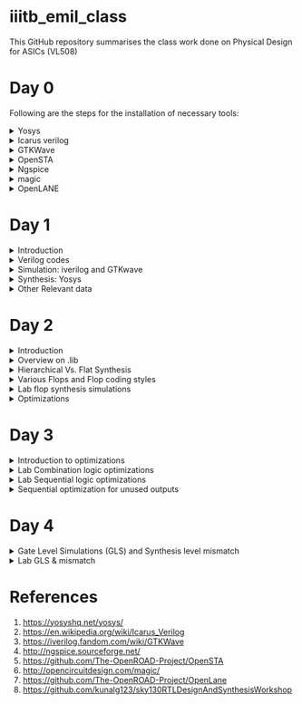 # iiitb_emil_class
This GitHub repository summarises the class work done on Physical Design for ASICs (VL508)

# Day 0
Following are the steps for the installation of necessary tools:
<details>
<summary> Yosys</summary>
<br />
Yosys is a framework for Verilog RTL synthesis. It currently has extensive Verilog-2005 support and provides a basic set of synthesis algorithms for various application domains. Selected features and typical applications:

- Process almost any synthesizable Verilog-2005 design
- Converting Verilog to BLIF / EDIF/ BTOR / SMT-LIB / simple RTL Verilog / etc.
- Built-in formal methods for checking properties and equivalence
- Mapping to ASIC standard cell libraries (in Liberty File Format)
- Mapping to Xilinx 7-Series and Lattice iCE40 and ECP5 FPGAs
- Foundation and/or front-end for custom flows<br />

Steps to install Yosys:
  
```
$ git clone https://github.com/YosysHQ/yosys.git
$ cd yosys-master 
$ sudo apt install make (If make is not installed please install it) 
$ sudo apt-get install build-essential clang bison flex 
    libreadline-dev gawk tcl-dev libffi-dev git 
    graphviz xdot pkg-config python3 libboost-system-dev
    libboost-python-dev libboost-filesystem-dev zlib1g-dev
$ make config-gcc
$ make 
$ sudo make install
```
Image after Installation:
![yosys](https://github.com/mrdunker/iiitb_emil_class/assets/38190245/345a1e66-96c9-4baa-b543-4c54a83c7f80)
</details>
<details>
<summary> Icarus verilog</summary>
<br />    
Icarus Verilog is an implementation of the Verilog hardware description language compiler that generates netlists in the desired format (EDIF). It supports the 1995, 2001 and 2005 versions of the standard, portions of SystemVerilog, and some extensions.<br />
Icarus Verilog is available for Linux, FreeBSD, OpenSolaris, AIX, Microsoft Windows, and Mac OS X. Released under the GNU General Public License, Icarus Verilog is free software.<br /><br />
Step to install iverilog: 
    
```
sudo apt-get install iverilog
```
Image after Installation:
![iverilog](https://github.com/mrdunker/iiitb_emil_class/assets/38190245/bb03caee-57ee-4d01-bd57-25e85e0f302f)
</details>
<details>
<summary> GTKWave </summary>
<br />
GTKWave is a VCD waveform viewer based on the GTK library. This viewer supports VCD and LXT formats for signal dumps.<br />
Waveform dumps are written by the Icarus Verilog runtime program vvp. The user uses $dumpfile and $dumpvars system tasks to enable waveform dumping, then the vvp runtime takes care of the rest. The output is written into the file specified by the $dumpfile system task. If the $dumpfile call is absent, the compiler will choose the file name dump.vcd or dump.lxt, depending on runtime flags. The example below dumps everything in and below the test module.<br /><br />
Steps to install GTKWave:

```
sudo apt update
sudo apt install gtkwave
```
Image after Installation:
![gtkwave](https://github.com/mrdunker/iiitb_emil_class/assets/38190245/61dea6a3-487c-4308-a8c4-f1d4477c992a)
</details>

<details>
<summary>OpenSTA</summary>
<br />
OpenSTA is a gate-level static timing verifier. As a stand-alone executable, it can be used to verify the timing of a design using standard file formats.

- Verilog netlist
- Liberty library
- SDC timing constraints
- SDF delay annotation
- SPEF parasitics

OpenSTA uses a TCL command interpreter to read the design, specify timing constraints, and print timing reports.<br /><br />
Steps to install OpenSTA:
```
Went to the GitHub repo: https://github.com/The-OpenROAD-Project/OpenSTA
and did the process mentioned within (installed the prerequisites and installed OpenSTA with Cmake).
```
Image after installation:
![opensta png](https://github.com/mrdunker/iiitb_emil_class/assets/38190245/bcc4cf94-2696-4f19-bfcd-20a48424276f)
</details>
<details>
<summary>Ngspice</summary>   
<br />
Ngspice is an open-source electronic circuit simulator software that allows engineers, researchers, and hobbyists to simulate and analyze electronic circuits. It is a part of the Spice (Simulation Program with Integrated Circuit Emphasis) family of circuit simulation tools, which have been widely used since the 1970s.

Ngspice is an evolution of the well-known Spice3 program, incorporating additional features and improvements. It is compatible with various operating systems, including Windows, Linux, and macOS. The software is primarily used for simulating analog, digital, and mixed-signal circuits.<br /><br />
Steps to install Ngspice:

```
After downloading the tarball from https://sourceforge.net/projects/ngspice/files/ to a local directory, unpack it using:
$ tar -zxvf ngspice-40.tar.gz
$ cd ngspice-40
$ mkdir release
$ cd release
$ ../configure  --with-x --with-readline=yes --disable-debug
$ make
$ sudo make install

```
Image after installation:
![ngspice](https://github.com/mrdunker/iiitb_emil_class/assets/38190245/22a4dab7-b6dc-4d07-b2a8-8f2d24b06568)
</details>

<details>
<summary>magic</summary>
<br />
Magic is a popular open-source tool used for ASIC (Application-Specific Integrated Circuit) design and layout. It is part of the Electric VLSI Design System and provides capabilities for creating and editing integrated circuit layouts. Magic is widely used in the semiconductor industry and academic settings for various ASIC design tasks.

<br /> Steps to install magic:

```
$   sudo apt-get install m4
$   sudo apt-get install tcsh
$   sudo apt-get install csh
$   sudo apt-get install libx11-dev
$   sudo apt-get install tcl-dev tk-dev
$   sudo apt-get install libcairo2-dev
$   sudo apt-get install mesa-common-dev libglu1-mesa-dev
$   sudo apt-get install libncurses-dev
git clone https://github.com/RTimothyEdwards/magic
cd magic
./configure
make
make install

```
Image after installation:
![magic](https://github.com/mrdunker/iiitb_emil_class/assets/38190245/79c38c91-a0be-4b4b-a334-bb1ef3754af8)
</details>

<details>
<summary>OpenLANE</summary>
<br />
OpenLANE is an open-source ASIC (Application-Specific Integrated Circuit) design flow and methodology that aims to automate and standardize the process of designing and fabricating custom digital integrated circuits. It is developed and maintained by the OpenROAD (Open Research for Advanced Nanotechnologies) project, which is a collaboration of various academic and industrial organizations.

Key components and features of OpenLANE include:<br />
- RTL Synthesis: The flow starts with RTL synthesis, where the RTL code is converted into a gate-level representation using synthesis tools.
- Floorplanning: OpenLANE performs automatic floorplanning, which involves arranging the logical blocks and components on the chip's physical layout.
- Placement: It automatically places the gates and cells on the chip, optimizing for area, power, and performance.
- Clock Tree Synthesis (CTS): OpenLANE generates a clock tree to efficiently distribute the clock signal across the chip.
- Routing: The tool performs automatic routing to connect all the elements on the chip while adhering to design rules and constraints.
- Static Timing Analysis (STA): OpenLANE performs static timing analysis to verify that the design meets the required timing specifications.
- Design Rule Check (DRC) and Layout versus Schematic (LVS) verification: OpenLANE checks the physical layout against manufacturing rules (DRC) and compares the layout to the original schematic (LVS) to ensure consistency.
- Configuration and customization: OpenLANE allows users to configure various aspects of the design flow and customize different steps based on specific design requirements.
<br />
Steps to install OpenLANE:
    
```
sudo apt-get update
sudo apt-get upgrade
sudo apt install -y build-essential python3 python3-venv python3-pip make git

sudo apt install apt-transport-https ca-certificates curl software-properties-common
curl -fsSL https://download.docker.com/linux/ubuntu/gpg | sudo gpg --dearmor -o /usr/share/keyrings/docker-archive-keyring.gpg

echo "deb [arch=amd64 signed-by=/usr/share/keyrings/docker-archive-keyring.gpg] https://download.docker.com/linux/ubuntu $(lsb_release -cs) stable" | sudo tee /etc/apt/sources.list.d/docker.list > /dev/null

sudo apt update

sudo apt install docker-ce docker-ce-cli containerd.io

sudo docker run hello-world

sudo groupadd docker
sudo usermod -aG docker $USER
sudo reboot 

# After reboot
docker run hello-world

```
Image after installation:
![docker](https://github.com/mrdunker/iiitb_emil_class/assets/38190245/ee51e4a0-bb4e-4e41-8ff6-e4cf30dcfcb7)
</details>

# Day 1
<details>
  <summary>Introduction</summary>
  <br />
  This section mainly focuses on Iverilog,GTKwave, and Yosys. The simulation and synthesis of a basic 2x1 mux is also done.<br /><br />
 A simulator refers to a software tool or program that simulates the behavior of the digital design described at the RTL level. It allows designers to test and verify 
 the functionality of their digital designs before actual hardware is fabricated. Simulators take the RTL description and execute it in a software 
 environment, allowing the designer to observe how the design behaves under different conditions and inputs. The simulator looks for changes in the input.Upon change inn 
 the input the output is evaluated. If no change in input is observed, there will be no change in output. 
 Icarus Verilog is an open-source RTL simulator that supports Verilog. It's widely used in academia and smaller projects due to its free and open nature.<br /><br/>
 A test bench is a set of simulation codes and associated data that is used to verify the correctness and functionality of a digital design described at the Register 
 Transfer Level (RTL) or other abstraction levels. It serves as a virtual environment in which the design can be tested before it's physically implemented in 
 hardware.The design may have  more than one input and output, while the Test bench doesn't a primary input or a primary output.<br /><br />

 **The Iverilog-based simulation flow is that of below:** <br />
 ![simulation flow](https://github.com/mrdunker/iiitb_emil_class/assets/38190245/3d965540-bb96-4bb3-9284-b446b57621fb)

 After Simulation Synthesis is required. For this, we are using a tool called Yosys, which will give us a netlist, which is a representation of the design in standard 
 cells. There are certain commands like read_verilog, read_liberty, and write_verilog used for the synthesis process. After Synthesis verification of the netlist is also 
 done. <br /><br />
**A basic synthesis flow is as shown below:** <br />
 ![synthesis flow](https://github.com/mrdunker/iiitb_emil_class/assets/38190245/abcd8a60-8222-433e-a53e-ff1485ecd810)
 <br />( .lib is explained in the 'Other Relevant Data' section)<br />
 <br />The set of primary inputs or primary outputs will remain the same in both RTL design and netlist,i.e. The testbench used for simulation and verification is same.<br />
</details>
<details>
    <summary>Verilog codes</summary>
  We are simulating a simple 2x1 mux using iverilog and GTKwave, the codes have been taken from the GitHub repo:<br />
  https://github.com/kunalg123/sky130RTLDesignAndSynthesisWorkshop.git
  <br /><br />
  The above git has been cloned and saved in the local system as shown below.<br />
  
  ![git_clone](https://github.com/mrdunker/iiitb_emil_class/assets/38190245/05e19c55-237f-47b0-b2df-4a4839a12e2c)
  
</details>

<details>
    <summary>Simulation: iverilog and GTKwave</summary>
  <br />
  The below Linux shell commands are typed into the terminal to get execute the mux design file and the test bench. A vcd(value change dump) file is generated
  and that is opened using GTKwave as shown below. 
  
```
iverilog good_mux.v tb_good_mux.v
./a.out
gtkwave tb_good_mux.vcd
```
Below are the Shell commands screenshot for the execution of both .v files (design and test bench):<br />
![iverilog_gtk](https://github.com/mrdunker/iiitb_emil_class/assets/38190245/69775736-ff34-4c3c-8231-87dd9f111e2b)
<br />
<br />
Below is the GTKwave output for the same:<br />
![gtk](https://github.com/mrdunker/iiitb_emil_class/assets/38190245/af652fdb-1222-484f-820c-51f3d4de732f)
</details> 
<details>
    <summary>Synthesis: Yosys</summary>
<br />
Here we are Synthesizing a basic 2x1 mux which we have simulated in iverilog and GTKwave as shown in the above sections.<br />
In the directory, we need to input the shell terminal command yosys for synthesis below shown are the commands used:
  
  ```
yosys> read_liberty -lib ../lib/sky130_fd_sc_hd__tt_025C_1v80.lib 
yosys> read_verilog good_mux.v
yosys> synth -top good_mux
yosys> abc -liberty ../lib/sky130_fd_sc_hd__tt_025C_1v80.lib 
yosys> show
  ```
To generate the netlist and view the 'netlist.v' file following commands are used:

 ```
yosys> write_verilog -noattr good_mux_netlist.v
yosys> !gvim good_mux_netlist.v
  ```

<br /> **The Screenshot below shows how commands read_liberty and read_verilog are done:** <br />
![synth1](https://github.com/mrdunker/iiitb_emil_class/assets/38190245/ef674f5e-94f0-4310-bd4a-dd87ab9c6a24)
<br />

**The Screenshot below is of the syth -top <name.v> command:** <br />
![synth2](https://github.com/mrdunker/iiitb_emil_class/assets/38190245/35ee2316-6785-4509-a254-1d9e7607336f)
<br />

**The Screenshot below shows how the command abc -liberty is done:** <br />
![synth3](https://github.com/mrdunker/iiitb_emil_class/assets/38190245/2f53dd5c-b782-4f0b-8185-c334c9d3f13a)
<br />

**The Screenshot below shows how the show command is done:** <br />
![synth4](https://github.com/mrdunker/iiitb_emil_class/assets/38190245/f944ec4b-904a-45c4-8f3a-833a0753d9cb)
<br />

**The Figure below is the generated synthesized design:** <br />
![synth5_img](https://github.com/mrdunker/iiitb_emil_class/assets/38190245/e036f7ba-aa4c-46ba-bfec-f26cdb14a426)
<br />

**The Screenshot below shows the 'write_verilog -noattr<'name of netlist'>' command and the <netlist>.v file:** <br />
![synth6_final](https://github.com/mrdunker/iiitb_emil_class/assets/38190245/c0691b18-bae6-46ac-bd23-f03e20d01d6b)
  
</details>
<details>
    <summary>Other Relevant data</summary>
  <br />
  
  **RTL Design:** <br />
RTL stands for "Register Transfer Level," and in the context of digital hardware design, RTL design refers to the process of describing the behavior of a digital circuit 
or system using a hardware description language (HDL) at the register transfer level. It's a crucial step in designing complex digital systems such as microprocessors, 
application-specific integrated circuits (ASICs), field-programmable gate arrays (FPGAs), and more.
<br /><br />
In RTL design, the designer specifies the functionality and behavior of the digital system using a high-level hardware description language like Verilog or VHDL. This description focuses on the flow of data between registers and the operations that take place on that data.<br />

**Synthesis:** <br />
RTL design is the process of transforming a high-level functional description of a digital system into a gate-level netlist that can be physically implemented on 
hardware platforms. This process involves mapping the logic to standard cells, optimizing for performance, and ensuring timing requirements are met.
A Design is converted into gates and the connections are made between those gates, the final output file is what is termed as a netlist.<br /><br />

### What is .lib ?

1. .lib is a collection of various logical modules
2. It includes basic gates like and, or etc...
3. There are different flavours(versions) of the same gate
    - Slow
    - Medium
    - Fast

We need different flavors of gates because combinational delays in logical paths will determine the maximum speed of operation of digital logic circuits.<br />
<br />
### Why do we need different flavors of gates?

1. Different flavors of gates are necessary to provide a diverse toolkit for designing and implementing electronic circuits. They cater to various logical functions,
  optimization requirements, noise considerations, and implementation constraints, enabling the creation of complex and efficient systems.
2. Combinational delays in the logic path determine the max speed of operation of a digital logic circuit.

<br />

![dff_combi](https://github.com/mrdunker/iiitb_emil_class/assets/38190245/01b72e99-69f9-4453-9e17-8f2a082de217)

- Based on the figure shown above, Tclk **Tcq_a**,**Tcombi**,**Tsetup_b** are the time period of the clock,propagation delay of A, Combinational delay, setup time of B 
  respectively.
- **Tclk > Tcq_a + Tcombi + Tsetup_b**
- one clock pulse should be long enough for the delay of the 'A'-D.FF,combinational delay and setup time for 'B'-D.FF to be incorporated.
- **Tsetup_b** is the time required for the the 'B'-D.FF data to be stable.

There is also a need for slow cells. The question of why we need them arises.<br />
- To ensure there are no 'HOLD' issues at B-D.FF, we need certain cells to work slowly
- We need cells that work fast to meet the required performance and we need cells that work slow to meet HOLD.

## Faster Cells Vs. Slower Cells:
- A load in digital logic is a capacitor
- A faster charging or discharging means less delay
- To increase the rate of charging or discharging we need to widen the transistors.
- Wider transistor gives lower delay: but more is required and more power is required
- Narrow transistors give out more delay  : we need less area and less power is consumed.


</details>

# Day 2
<details>
  <summary>Introduction</summary>
  In this section, we will briefly go about understanding a bit more about the .lib file and other stuff.
</details>
<details>
  <summary>Overview on .lib</summary>
  Firstly lets open the sky130_fd_sc_hd__tt_025C_1v80.lib using the Vim editer.<br />
 
  ```
  gvim ../lib/sky130_fd_sc_hd__tt_025C_1v80.lib
  ```
The nomenclature of the above .lib file is :
1. sky - skywater
2. 130 - 130 nanometer(nm)
3. tt - typical  library
4. 025C - Temperature
5. 1v80 - Voltage
<br />

When we look into a library 'Process Voltage Temparature' is relevant for a design to work.<br />
1. Process is important because of variations in the fabrication.
2. Voltage is important because there will be variations in circuit behaviour due to the same.
3. Semiconductors are very dependent on temperature and we would need the design to work in a wide range of        geographies having different temperatures.

We need to factor in all these conditions when designing and so our libraries will also model these specifications.<br />

Below figure shows the the library sky130_fd_sc_hd__tt_025C_1v80.lib on Vim edior:<br />
![day1_1](https://github.com/mrdunker/iiitb_emil_class/assets/38190245/e2e76a6b-3316-45ee-9b08-71f0ba45e4e8)

The Below figure shows both the library sky130_fd_sc_hd__tt_025C_1v80.lib and the .v file sky130_fd_sc_hd.v which consists of the design of any given cell in the above-mentioned library:<br/>
![day1_2](https://github.com/mrdunker/iiitb_emil_class/assets/38190245/cb52c2a2-9905-42a5-8c7d-1b8e9b9c0d05)

The Below side by side figure shows the details of different flavours of a 2 input and gate:<br />
Here it is seen that the area of all three are different.On Day 1 we discussed the effect of the area in efficiency and delay etc..<br />
![day1_3x](https://github.com/mrdunker/iiitb_emil_class/assets/38190245/6d5738b1-5fa3-4a08-8103-c7ff45b55afe)

Below are some of the Vim commands used:<br />
```
:syn off "turn off highlighting
:se hls  "highlight cell
:se nu   "see line numbers
:g//     "see all the cells('highlighted ones')
:sp <directory>    "open a file with a directory along with 
:vsp     "opens the same file again side by side         

```
</details>
<details>
  <summary>Hierarchical Vs. Flat Synthesis</summary>
  
  ### Hierarchical Synthesis:
In hierarchical synthesis, the design of a complex digital circuit is divided into smaller, more manageable modules or blocks. Each module represents a functional unit or a specific sub-task the 
overall design. These modules are designed and optimized separately, and then they are integrated into the larger system. The design hierarchy can have multiple levels, with modules containing sub-
modules and so on.<br />

  ### Flat Synthesis:
  In flat synthesis, the entire digital circuit is synthesized as a single monolithic unit, without breaking it down into smaller modules. This approach is suitable for smaller designs where the 
  complexity doesn't warrant a hierarchical organization.<br />

  In this section, we will synthesize the same design in both Hierarchical and Flat to illustrate the difference in the netlist of both.<br />
  <br />
  **Hierarchical illustration**<br />
  (The Figure below shows the schematic diagram of a design named multiple_module.v:)<br />
![heir1](https://github.com/mrdunker/iiitb_emil_class/assets/38190245/602be1f3-2704-4d82-b754-688b467b89cb)
<br />
It is seen that everything is divided into smaller submodules.<br />

(The figure below is the netlist for the hierarchical design:)<br />
![heir_netlist](https://github.com/mrdunker/iiitb_emil_class/assets/38190245/cd4d44e5-2681-4387-a000-87b4f1668e5f)
<br />
<br />
**Flat illustration**<br />
(The figure below shows the flattened-out netlist for the flattened design:)<br />
![flat](https://github.com/mrdunker/iiitb_emil_class/assets/38190245/39b67082-8c56-4b3a-812c-03ef7bc66d34)
<br />
We write the 'flatten' command just before the write_verilog command to flatten the netlist.<br />
<br />
(The figure below shows the schematic diagram of the design).<br />
![flatten](https://github.com/mrdunker/iiitb_emil_class/assets/38190245/ebb93a7c-9fee-40a7-b18a-637c54bdfc6f)
<br />
<br />

**Submodule Level Synthesis**<br />
Why is this done?
1. When we have multiple instantiations of the same module we prefer the submodule level by synthesis.
2. We might also want to use the divide and concur procedure, divide up the circuit to get the best possible design at the top level.

We need to make a small change in the synth command in yosys:

```
synth -top <sub_module_name>
```

<br />
(Illustrated below:)<br />

![submd1](https://github.com/mrdunker/iiitb_emil_class/assets/38190245/6ea4c027-ad4f-4a37-9fe8-bed3113761db)
<br />
(The design diagram for the same is shown below:)<br />

![sub1netlist](https://github.com/mrdunker/iiitb_emil_class/assets/38190245/df1060dc-50eb-4943-8862-b787ace3629c)
  
  
</details>

<details>
  <summary>Various Flops and Flop coding styles</summary>
  <br />
  Here we are going to look at some questions such as the ones below:
  
  1. How to code a flop.
  2. What are the flops that are present
  3. What are the coding standards for it.
     
  #### Why do we need to use flops? <br />
  Consider the logic diagram given below consisting of an and gate and or gate.<br />
  there exists a propagation delay, and due to this the output glitches. This is a serious issue as the number of combinational circuits increases the number of glitches also increases.<br />
  
  ![logicdiagram](https://github.com/mrdunker/iiitb_emil_class/assets/38190245/f20e2466-21d0-4a3a-974f-010eb8ef45d5)

  (In the figure below the glitch caused in the above logic diagram is illustrated in the blue shaded area:)<br />
  ![glitch](https://github.com/mrdunker/iiitb_emil_class/assets/38190245/701d8ca3-badb-4587-8324-c110309eef6c)

  <br />
  Like mentioned above, more combinational circuits mean more glitches so to avoid glitches, we need to store the data, for that we use flops.<br />
  (The figure below illustrates the above problem and solution:)<br />
  
  ![combi](https://github.com/mrdunker/iiitb_emil_class/assets/38190245/841dc701-aad2-4e15-82d9-d969d0ab10cc)
  <br />
  D-ff's give output only at the posedge of the clk. So, the next combinational circuit (block) will see only a stable input.

  ### How do I code the Flop?
  Below are the three different ways in which we can code the flop.
  1. Synchronous & Asynchronous reset
  2. Syncranous reset
  3. Asynchronous reset

  ![dffs](https://github.com/mrdunker/iiitb_emil_class/assets/38190245/19af309b-8fa9-49bd-b0f4-4c235a07bc1c)

</details>
<details>
  <summary>Lab flop synthesis simulations</summary>
  <br />
  Here we are going to simulate D-Flip flops with Asynchronous reset & set, Synchronous, and Synchronous & Asynchronous reset with Iverilog and GTKwave.<br />

  ### Asynchronous reset:

  Here we are going to be using a .v file 'dff_asyncres.v' and its corresponding testbench. Run it on verilog and simulate it on GTKwave ash shown below.<br />
  ![d](https://github.com/mrdunker/iiitb_emil_class/assets/38190245/72d36956-ffea-401c-ba45-2cb08adf5ce1)
  <br />
  Below we can see the output waveform of the design.<br />
  In this case, at around the 550ns range, we see that the output q follows the clk. i.e. q is synchronous with the clock.<br />
  ![d1](https://github.com/mrdunker/iiitb_emil_class/assets/38190245/81d9993f-d83b-48d0-a963-18b7afa9923c)
  <br />
  If we consider this point around the 1090ns-1100ns range. when the async_reset is high the output 'q' will immediately go low. This is called asynchronous reset. As illustrated below.<br />
  ![d2](https://github.com/mrdunker/iiitb_emil_class/assets/38190245/a286d6dc-876b-4044-99bb-16ad429947be)

  ### Asynchronous set:
  <br />
  Here we do the same. The simulation output waveforms are shown below.<br />
  In the below waveform, in between the ranges of 500ns to 600 ns the async_set is low which makes the output looks for changes in 'd' upon the clock.<br />
  
  ![ds1](https://github.com/mrdunker/iiitb_emil_class/assets/38190245/46d2c9c8-fa56-40a7-9f5f-ef59a4265537)
  <br /><br />
  In the following waveform, when the async_set is high the output will be set high and will not follow  the 'd' input.<br />
  
  ![ds2](https://github.com/mrdunker/iiitb_emil_class/assets/38190245/b203a94a-7fc0-4772-8787-d3b0afe513a4)
  
  ### Synchronous reset:
  <br />
  The steps for simulation are the same except here we use the dff_syncres.v file and its corresponding test bench.<br />
  In the below waveform, we can see between the 500ns-600ns range, when the sync_reset is high, the output follows the clock.<br /> As shown below:<br />
  
  ![db1](https://github.com/mrdunker/iiitb_emil_class/assets/38190245/aefed66f-eae9-498d-b0e5-57fa561f8fae)

  ### Synthesis of the above three designs:
  <br />
  Synthesis diagram for Asynchronous reset:<br />
  
  ![nl1](https://github.com/mrdunker/iiitb_emil_class/assets/38190245/1dd3e6a7-d365-46ee-ba6b-695e74024159)
  Synthesis diagram for Asynchronous set:<br />
  
  ![nl2](https://github.com/mrdunker/iiitb_emil_class/assets/38190245/8d59f4b8-ea11-44eb-adf7-928cd7b16495)
  Synthesis diagram for Synchronous reset:<br />
  
  ![nl3](https://github.com/mrdunker/iiitb_emil_class/assets/38190245/fe0a583c-c216-482e-816a-2ea4b3d2a88b)
  <br />
  <br />
  During synthesis, after the **synth -top** command in Yosys, we should use the following command to map DFF cells to sequential cells.
  
  ```
  dfflibmap -liberty ..<directory of the .lib file>
  ```
  
  
</details>
<details>
  <summary>Optimizations</summary>
  <br />
  This section deals with some special cases. Particularly two peculiar .v files.<br />
  let's open them in the Vim editor using the following Shell command:<br />
  
  ```
  gvim mult_*.v -o
  ```
Here we are opening two files mult_2.v and mult_8.v.<br />
<br />
**Let us consider the first one 'mult_2.v' :** <br />
The below figure shows the mult_2.v file.<br />
![ex3](https://github.com/mrdunker/iiitb_emil_class/assets/38190245/9fa56ed3-a9ab-412a-9e15-24a3dc92c83b)
<br /><br />
The block diagram below explains the basic functionality of the design:<br />
![ex1](https://github.com/mrdunker/iiitb_emil_class/assets/38190245/d4237401-d4f0-4ed5-b891-ea6a58106ddd)
<br /><br />
But as being a special case there must be a **twist** to it.<br />
Apparently, there is no need for any extra hardware components. In the below figure, we can see the input 'a' and output 'y'.<br />
(The output y is basically zero appended to 'a' {a,1'b0}. It is illustrated below.)<br />

![ex2](https://github.com/mrdunker/iiitb_emil_class/assets/38190245/d32db5ed-227b-47ef-a8b6-1e38c4ede5bd)
<br />
(In the below screenshot, we can see there are no hardware components required.)<br />
![m1](https://github.com/mrdunker/iiitb_emil_class/assets/38190245/f7a2e0ac-482f-4f5b-95b6-6d2a40efa952)
<br />
(The below diagram shows the schematic diagram for the same:)<br />
![m1a](https://github.com/mrdunker/iiitb_emil_class/assets/38190245/78f32166-5c88-44ad-95be-0ea497aaeba0)

**Let us consider the second one 'mult_8.v' :** <br />
(The below figure shows the mult_8.v file)<br />
![t1](https://github.com/mrdunker/iiitb_emil_class/assets/38190245/5f27eee1-ffd6-4a05-b034-0b473b2d555f)
<br />
Here we are doing ax9=y, which can be rewritten as {ax(8+1)=y}<br />
ax9 = {a,0,0,0} + a ----> {a,a}<br />
![t2](https://github.com/mrdunker/iiitb_emil_class/assets/38190245/dae94818-b88d-427f-892b-9ee7736f0c04)
<br />
(In the below screenshot, we can see there are no hardware components required.)<br />
![m2](https://github.com/mrdunker/iiitb_emil_class/assets/38190245/acef047d-27cd-4ba0-b233-3042b8f70059)
<br />
(The below diagram shows the schematic diagram for the same:)<br />
![m2a](https://github.com/mrdunker/iiitb_emil_class/assets/38190245/8ac4fe85-e8c8-4267-95d6-1b573f5c6815)


</details>

# Day 3
<details>
<summary>Introduction to optimizations</summary>
  <br />
  Here we are going to be looking at logic optimizations.<br />
  
  There are two kinds of logic optimizations:<br />
  
  1. Combinational Logic optimizations
  2. Sequential Logic optimizations
<br />
 Let us look into those.<br/>

 ## Combinational logic optimization: 

- It is done to get the most optimized design
- The most optimized design will be very efficient in both its area and power characteristics.

  Below are the two techniques used for the same:<br />

  1. Constant Propagation
  2. Boolean logic optimizations

  ### Constant propagation

  Let's consider Fig: A having an output Y. When deriving that circuit using MOS transistors we will need six MOSFETS.<br />
  if we consider input a = low. The total logic circuit will reduce to Fig: B. And has only a requirement of one inverter i.e 2 MOSFETS.<br />
  
  ![1](https://github.com/mrdunker/iiitb_emil_class/assets/38190245/79f55e71-4505-40e9-8284-53224481bd08)
<br />

  ### Boolean logic optimizations

   In case of this, the synthesizer uses either KMAPS or Quinse McCluskey methord to find the most optimized logic.<br />
   Let us consider the image below:<br />
   ![2](https://github.com/mrdunker/iiitb_emil_class/assets/38190245/f43837bd-ca89-45df-885d-31d1bd5bf91d)
   <br /><br />
   Here we are implementing y = a?(b?c:(c?a:0)):(!c).Which is not optimized<br />
   The general output will be y = a'.b' + a.[ b.c + b'.a.c ]. In simplifying this we will get ~( a ^ b ).<br />
   The Synthesis tool does these kinds of optimizations to get the most optimized logic.<br />

## Sequential logic optimizations:
  There are two types mostly:
  
  1. Basic : (Sequential constant)
  2. Advanced : (State optimization, Retiming, Cloning)
     
 ### Sequential Constant
 ![3](https://github.com/mrdunker/iiitb_emil_class/assets/38190245/8a0d82fa-4735-4273-9562-6bbb62a545d0)

 Consider the above figure Fig: A.<br />
 if there is a reset q =0, if there is no reset 'q' is again 0 since it follows 'd' and d=0.<br />
 And so it propagates y=1 always for this case. Effectively we don't have a need for the logic gates in the figure.<br /> 
 <br />
 Now in another case in the figure below:<br />
 ![4](https://github.com/mrdunker/iiitb_emil_class/assets/38190245/0a0913a2-8c7e-46d7-84a8-a8136f48b97a)
 <br />
 When the set is applied q=1 and when set in not applied q=0.<br />
 It can be explained through the timing diagram Fig: C. q will wait till the next **posedge** of the clock to go down. There will be a slack for q.<br />

 ### State optimization

 State optimization in ASIC design is about finding the best trade-offs among performance, power efficiency, area utilization, and other design objectives
 to create an effective and efficient custom integrated circuit for a particular application.<br />

 ### Re-timing

It is a technique used to optimize the timing performance of a digital circuit by moving registers (flip-flops) to different locations within the circuit <br />
without changing its functionality. The primary goal of retiming is to improve the critical path delay, which is the longest path through the logic circuit that determines the maximum operating frequency.<br />

### Sequential logic cloning

Also known as flip-flop cloning or state machine cloning, is a technique used to replicate or duplicate certain portions of sequential logic circuits.
This technique is employed to improve performance, reduce critical path delays, or optimize power consumption in a design without altering its functional behavior.<br />

</details>

<details>
  <summary>Lab Combination logic optimizations</summary>
  <br />
  Here we will be doing the labs that illustrate combinational logic optimizations.<br />
  We will also be using a Yosys command to purge all unused cells:

  ```
  opt_clean -purge
  ```
  <br />
  
  ### LAB 1:  
  
  ![x0](https://github.com/mrdunker/iiitb_emil_class/assets/38190245/66b55f2f-84db-4585-9092-fef98a2ba084)
  <br />
  In the above code, if we look at it. It is effectively a 2x1 mux which can be simplified to a 2 input and gate.<br />
  So, by doing the opt_clean -purge command we can purge unnecessary cells to make it optimized.<br />
  ![x1](https://github.com/mrdunker/iiitb_emil_class/assets/38190245/9c697ebe-6d6c-4a0b-af66-d8dd6a7d642f)
  <br />
  The Schematic diagram is shown below and as expected we have a 2 input and gate.<br />
  ![x2](https://github.com/mrdunker/iiitb_emil_class/assets/38190245/4304212b-e48e-4f64-81f7-cb648caeea5f)

  ### LAB 2:
  
  Here we are performing the synthesis of opt_check2.v. it is done the same way as **LAB 1** <br />
  We get an optimized design of a 2-input or gate.<br />
  Relevent Screenshots are attached below.<br />
  ![a0](https://github.com/mrdunker/iiitb_emil_class/assets/38190245/8484ce20-e2a9-49f5-a96d-b7db0c2b46f7)
  ![a1](https://github.com/mrdunker/iiitb_emil_class/assets/38190245/3c3571d9-0498-4ff9-8a3e-516c513056fa)


  ### LAB 3:
  
  Here we are performing the synthesis of opt_check3.v. it is done the same way as the above labs <br />
  Relevent Screenshots are attached below.<br />
  ![y0](https://github.com/mrdunker/iiitb_emil_class/assets/38190245/846bfd51-46b1-4e91-87ab-a03184260c38)
  ![y1](https://github.com/mrdunker/iiitb_emil_class/assets/38190245/563d5225-85bf-4d71-a8bf-dbecc13e41a3)


  ### LAB 4:
    
  Here we are performing the synthesis of opt_check4.v. it is done the same way as the above labs <br />
  Relevent Screenshots are attached below.<br />
  ![t1](https://github.com/mrdunker/iiitb_emil_class/assets/38190245/55b15def-41ee-46d5-bfe9-dbcac222f34b)
  ![t2](https://github.com/mrdunker/iiitb_emil_class/assets/38190245/cd28a54d-c45f-4d07-99db-f84912724f1f)


  ### LAB 5:

  Here we are performing the synthesis of multiple_modules_opt.v. it is done the same way as before but here we have to flatten the design.<br />
  Relevent Screenshots are attached below.<br />
  ![r0](https://github.com/mrdunker/iiitb_emil_class/assets/38190245/6aac57c4-eaa9-4766-bfed-1c7c855620d4)
  ![r1](https://github.com/mrdunker/iiitb_emil_class/assets/38190245/79488696-2c93-4336-aeef-b6b058dc03f1)

</details>
<details>
  <summary>Lab Sequential logic optimizations</summary>

  ### LAB 1:

  Here we are going to simulate and synthesize two .v files,'dff_const1.v' and 'dff_const2.v'.<br />
  Below are the .v files of the above-mentioned:<br />
  ![dff1](https://github.com/mrdunker/iiitb_emil_class/assets/38190245/8e643380-c45f-49fa-a7fb-dd9cea1f4393)
  <br />
  The simulations of the same are shown below:<br />
  ![dff2](https://github.com/mrdunker/iiitb_emil_class/assets/38190245/8cf12e40-2aa6-4c38-94e5-9cfe934e2c54)
  <br />
  The optimized synthesized diagram of dff_const1.v is shown below and is as expected.<br />
  ![dff3](https://github.com/mrdunker/iiitb_emil_class/assets/38190245/a3744ab6-08b6-4fbb-b5c1-1cc61a76f21b)
  <br />
  The optimized synthesized diagram of dff_const2.v is shown below.<br />
  Here as per the simulation, we saw regardless of input and reset the output is always high.<br />
  ![dff4](https://github.com/mrdunker/iiitb_emil_class/assets/38190245/1b36fbe1-6925-493c-873d-9e35bbd6d36d)
  <br />

  ### LAB 2:

  Here we are going to simulate and synthesize dff_const3.v .<br />
  ![dff1](https://github.com/mrdunker/iiitb_emil_class/assets/38190245/d7d5c0d7-2ca7-4d75-93f1-df91cc68bb58)
  ![dff2](https://github.com/mrdunker/iiitb_emil_class/assets/38190245/ea204811-7f02-4302-9734-254ba6d8e115)
  ![dff3](https://github.com/mrdunker/iiitb_emil_class/assets/38190245/a5dab47a-cc74-472b-b252-cdf9b60093b5)

  ### LAB 3: 
  
  Here we are going to simulate and synthesize dff_const4.v .<br />
  ![l41](https://github.com/mrdunker/iiitb_emil_class/assets/38190245/a8da7d99-7ad6-4674-8d9c-8836579889aa)
  ![l42](https://github.com/mrdunker/iiitb_emil_class/assets/38190245/ab799a5b-4526-4468-a8c0-7c83ed1661da)
  ![l43](https://github.com/mrdunker/iiitb_emil_class/assets/38190245/80089a11-d320-40ab-b780-ae7a512405be)

  ### LAB 4:

  Here we are going to simulate and synthesize dff_const5.v .<br />
  ![dff1](https://github.com/mrdunker/iiitb_emil_class/assets/38190245/93d6183a-3fe2-43a7-857c-474975f031c4)
  ![dff2](https://github.com/mrdunker/iiitb_emil_class/assets/38190245/8c3c93c7-f778-4ded-809e-72c4f4b5a42a)
  ![dff3](https://github.com/mrdunker/iiitb_emil_class/assets/38190245/913c8492-d63c-44b0-8381-9d3366ca8ac0)
  
</details>

<details>
  <summary>Sequential optimization for unused outputs</summary>
  <br />
  <br />
  This is a very important optimization technique which can be illustrated by the example below:<br /><br />
  First, we are going to synthesize ' counter_opt.v ' and see the synthesized design diagram.<br />
  
  ![ct1](https://github.com/mrdunker/iiitb_emil_class/assets/38190245/497d7fe1-d70e-46b1-876b-7944a1363651)
  <br />
   ![ctx](https://github.com/mrdunker/iiitb_emil_class/assets/38190245/04e0dc24-f48d-4c02-8c2d-36b5575e9214)
  <br />
  The two states count[2] and count[1] are **unused**.<br />
  The synthesizer automatically optimizes the design to make it like the below, only using **one FF instead of three**.<br />
  ![ct2](https://github.com/mrdunker/iiitb_emil_class/assets/38190245/a7d3f233-67f2-4d59-9f9d-30abf3a498b9)
  <br />
  ![ct3](https://github.com/mrdunker/iiitb_emil_class/assets/38190245/28ea9f29-4cf5-46e6-8dc4-b06d8d6c94da)
  <br />
  <br />

  ### If we were using count[2] and count[1] also in the above code:<br />
  ![x1](https://github.com/mrdunker/iiitb_emil_class/assets/38190245/a0be1de9-9c36-4b67-86f6-4728b66e11b3)
  <br />
  The synthesizer would use **three FF's** as shown below:<br />
  ![x2](https://github.com/mrdunker/iiitb_emil_class/assets/38190245/f9edfbec-e202-484e-8d1b-ebea6d5dca3f)
  <br />
  ![x3](https://github.com/mrdunker/iiitb_emil_class/assets/38190245/a9030b45-457f-4d69-9e15-f230cac3d39f)
  <br />
  This optimization is so important as illustrated because it saves a ton of space, and speed, and improves efficiency in general.

  
</details>

# Day 4

<details>
  <summary>Gate Level Simulations (GLS) and Synthesis level mismatch</summary>
  <br />
  
  ### What is GLS?

  It is basically running the testbench with netlist as Design under Test (DUT).<br />
  Netlist is logically the same as that of RTL code so the same testbench will fit.<br />
  <br />

  Why do we use GLS?<br />
  1. To verify logical correctness after synthesis
  2. To ensure the timing of the design is met: for this, GLS needs to be run with delay annotation.

  GLS using verilog is as illustrated in the picture below:<br />
  ![1](https://github.com/mrdunker/iiitb_emil_class/assets/38190245/7780810d-1928-44ad-91ce-9f140f877c7a)
  <br />
  If gate-level models are delay annotated then we can use GLS for timing validation.<br />
  <br />

  ### Synthesis Simulation mismatch

Synthesis simulation mismatch refers to a discrepancy or misalignment between the expected behavior of a system or device, as predicted by a simulation or modeling process, and the actual behavior 
observed in the physical implementation or real-world operation of that system or device. This term is often used in fields such as electronics, engineering, and computer science, where 
simulations are employed to model the behavior of complex systems before they are physically constructed or deployed.<br />

Synthesis simulation mismatch can lead to unexpected problems, performance degradation, or failure of the designed system. Engineers and designers often work to minimize these mismatches by 
refining simulation models, improving manufacturing processes, and conducting thorough testing and validation of designs.<br />

There are mainly three ways mismatches occur:<br />
1. Missing sensitivity list
2. Blocking vs Non-Blocking assignments
3. nonstandard verilog codes

### Missing sensitivity list

Let us remember that a simulator checks for changes in activity, and look at the code shown below.<br />

```
always @(sel)
begin
if (sel)
 out = i1;
else
 out = i0;
end

```
In the above code the always block only checks for 'sel' changes hence we don't get the exact required output.<br />
To resolve this we should use:<br />

```
always @(*)
```
Here the always block will get evaluated for any signal change. Hence, we will get the expected output.<br />

### Blocking & Non-Blocking assignments

Assignments happen inside the always block.<br />

Blocking:<br />
- The '=' sign is used to represent blocking assignments
- It executes the statements in the order it is written.
  
Non-Blocking:<br />
- The '<=' sign is used to represent non-blocking.
- This executes all the RHS when always block is executed and assigned to LHS.
- Parallel evaluation is being occurred here.

### Caveats with blocking

Let's consider the below codes:<br />

```
code 1:
if (reset)
  begin
    q0=1'b0;
    q =1'b0;
  end
else
  begin
    q=q0;
    q0=d;
  end

code 2:
if (reset)
  begin
    q0=1'b0;
    q =1'b0;
  end
else
  begin
    q0=d;
    q=q0;
  end
```

Here you can see there is not much difference between code1 and code2 except we are interchanging the positions of assignments in the else condition of code2.<br />
we will get a drastic mismatch because of this as illustrated by the figure below.<br />

![2](https://github.com/mrdunker/iiitb_emil_class/assets/38190245/208bf03e-bd09-49cb-a578-7bd0133a8a89)
<br />
The mismatch is very much evident here and for this reason, we must use non-blocking codes. Which will give no mismatch.<br />
The keynote is we always use non-blocking for writing sequential circuits.<br />
<br />

Let us consider another example, a combinational circuit this time.<br />

```
code 1:
always @(*)
begin
  y  =  q0 & c;
  q0 =  a  | b;
end

code 2:
always @(*)
begin
  q0 =  a  | b;
  y  =  q0 & c;
end

```

For code 1: The **old** q0 value is used in the second statement.<br />
For code 2: The **new** q0 value is used in the second statement.<br />
<br />
The funny thing here is that both the circuits after simulation will be the same but the synthesized circuits will be different.<br />
<br />
Due to all these issues, it is very paramount to check for synthesis & simulation mismatches. So for that, we use **GLS**

</details>

<details>
  <summary>Lab GLS & mismatch</summary>
  
  ### LAB 1
  
  The below-given file is the .v file that we have to simulate and synthesize:<br />
  ![t1](https://github.com/mrdunker/iiitb_emil_class/assets/38190245/0cc82ee6-0333-420f-8d56-a9409bc77bfe)
  <br />
  First, we are going to simulate the file with iverilog and GTKwave using the testbench.<br />
  ![t2](https://github.com/mrdunker/iiitb_emil_class/assets/38190245/ddb56453-993d-42b3-a92b-e9168fcf4ac8)
  <br />
  Then we are going to synthesize and create a netlist file for the same.<br />
  ![t3](https://github.com/mrdunker/iiitb_emil_class/assets/38190245/24f5a9b4-8e3e-4e02-86c5-212d80121de3)
  <br />
  Then we are going to simulate it again with the newly created netlist file, the Verilog models, and the testbench using iverilog and GTKwave.
  <br />
  ![t4](https://github.com/mrdunker/iiitb_emil_class/assets/38190245/9a3f4be1-e597-4fb8-b11d-e85f7a04e8e1)
  <br />
  We will get the following waveform in the GTKwave which matches our previous waveform.<br />
  ![t5](https://github.com/mrdunker/iiitb_emil_class/assets/38190245/29db9b6d-99fc-43f5-aec7-db04b0e1516d)
  <br />
  
  ### LAB 2

  The below-given file is the .v file that we have to simulate and synthesize:<br />
  ![bm0](https://github.com/mrdunker/iiitb_emil_class/assets/38190245/01bce409-7839-41b5-9aeb-3683dc541288)
  <br />
  We will get a waveform like this which is not matching a 2x1 mux waveform(it is seen as incorrect):<br />
  ![bm1](https://github.com/mrdunker/iiitb_emil_class/assets/38190245/b4345419-94da-4e24-aeb0-84e5a538de05)
  <br />
  On synthesizing it, it is seen as a normal mux. We create a netlist for it also.<br />
  ![bm2](https://github.com/mrdunker/iiitb_emil_class/assets/38190245/72cf06dd-2d0f-42ed-bb51-b59c72a53cc0)
  We will see a stark difference in the pre and post-synthesis waveforms. This is the Synthesis-Simulation mismatch.<br />
  ![bm3](https://github.com/mrdunker/iiitb_emil_class/assets/38190245/e8dfca35-4c4a-4db1-b921-8371eb6d84c3)
  <br />


  ### LAB 3
</details>


# References
1. https://yosyshq.net/yosys/
2. https://en.wikipedia.org/wiki/Icarus_Verilog
3. https://iverilog.fandom.com/wiki/GTKWave
4. http://ngspice.sourceforge.net/
5. https://github.com/The-OpenROAD-Project/OpenSTA
6. http://opencircuitdesign.com/magic/
7. https://github.com/The-OpenROAD-Project/OpenLane
8. https://github.com/kunalg123/sky130RTLDesignAndSynthesisWorkshop

